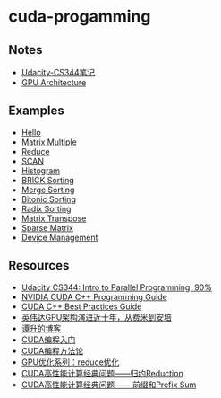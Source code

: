# cuda-progamming


## Notes

- [Udacity-CS344笔记](./notes/udacity-cs344.md)
- [GPU Architecture](./notes/gpu-architecture.md)

## Examples

- [Hello](./examples/hello/README.md)
- [Matrix Multiple](./examples/matrix_multiple/README.md)
- [Reduce](./examples/reduce/README.md)
- [SCAN](./examples/scan/README.md)
- [Histogram]()
- [BRICK Sorting]()
- [Merge Sorting]()
- [Bitonic Sorting]()
- [Radix Sorting]()
- [Matrix Transpose](./examples/transpose/README.md)
- [Sparse Matrix]()
- [Device Management](./examples/device/README.md)

## Resources

* [Udacity CS344: Intro to Parallel Programming: 90%](https://github.com/udacity/cs344)
* [NVIDIA CUDA C++ Programming Guide](https://docs.nvidia.com/cuda/cuda-c-programming-guide/index.html)
* [CUDA C++ Best Practices Guide](https://docs.nvidia.com/cuda/cuda-c-best-practices-guide/index.html)
* [英伟达GPU架构演进近十年，从费米到安培](https://zhuanlan.zhihu.com/p/413145211)
* [谭升的博客](https://face2ai.com/program-blog/#GPU%E7%BC%96%E7%A8%8B%EF%BC%88CUDA%EF%BC%89)
* [CUDA编程入门](https://www.zhihu.com/column/c_1188568938097819648)
* [CUDA编程方法论](https://zhihu.com/column/c_1139113249399345152)
* [GPU优化系列：reduce优化](https://zhuanlan.zhihu.com/p/426978026)
* [CUDA高性能计算经典问题——归约Reduction](https://zhuanlan.zhihu.com/p/416959273)
* [CUDA高性能计算经典问题—— 前缀和Prefix Sum](https://zhuanlan.zhihu.com/p/423992093)